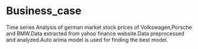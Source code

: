 # Business_case

Time series Analysis of german market stock prices of Volkswagen,Porsche and BMW.Data extracted from yahoo finance website.Data preprocessed and analyzed.Auto arima model is used for
finding the best model.
